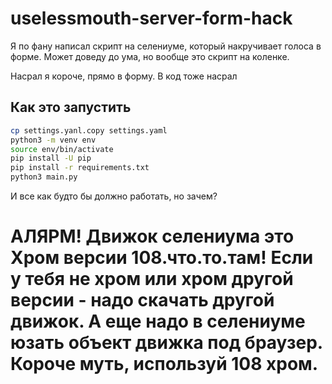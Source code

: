 # uselessmouth-server-form-hack
Я по фану написал скрипт на селениуме, который накручивает голоса в форме. Может доведу до ума, но вообще это скрипт на коленке.

Насрал я короче, прямо в форму. В код тоже насрал

## Как это запустить

```bash
cp settings.yanl.copy settings.yaml
python3 -m venv env
source env/bin/activate
pip install -U pip
pip install -r requirements.txt
python3 main.py
```

И все как будто бы должно работать, но зачем?

# АЛЯРМ! Движок селениума это Хром версии 108.что.то.там! Если у тебя не хром или хром другой версии - надо скачать другой движок. А еще надо в селениуме юзать объект движка под браузер. Короче муть, используй 108 хром.
